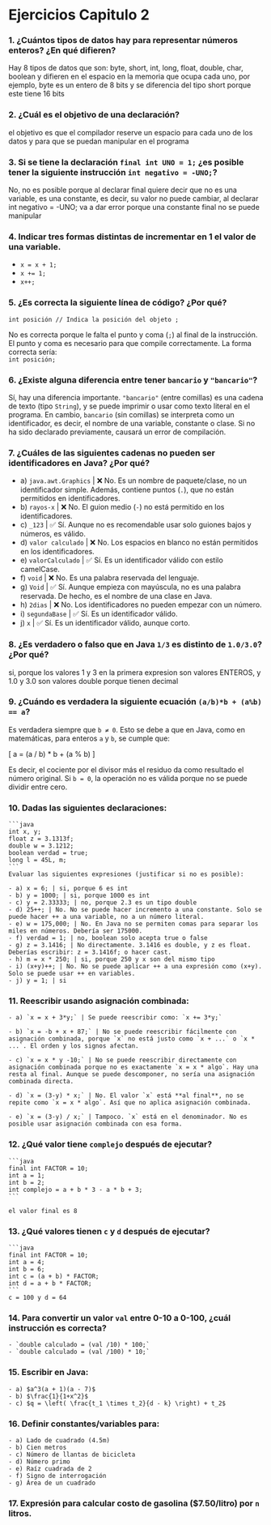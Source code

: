 # Ejercicios Capitulo 2

### **1. ¿Cuántos tipos de datos hay para representar números enteros? ¿En qué difieren?**

Hay 8 tipos de datos que son: byte, short, int, long, float, double, char, boolean y difieren en el espacio en la memoria que ocupa cada uno, por ejemplo, byte es un entero de 8 bits y se diferencia del tipo short porque este tiene 16 bits

### **2. ¿Cuál es el objetivo de una declaración?**

el objetivo es que el compilador reserve un espacio para cada uno de los datos y para que se puedan manipular en el programa

### **3. Si se tiene la declaración `final int UNO = 1;` ¿es posible tener la siguiente instrucción `int negativo = -UNO;`?**

No, no es posible porque al declarar final quiere decir que no es una variable, es una constante, es decir, su valor no puede cambiar, al declarar int negativo = -UNO; va a dar error porque una constante final no se puede manipular


### **4. Indicar tres formas distintas de incrementar en 1 el valor de una variable.**

- `x = x + 1;`
- `x += 1;`
- `x++;`


### **5. ¿Es correcta la siguiente línea de código? ¿Por qué?**  
   `int posición // Indica la posición del objeto ;`

No es correcta porque le falta el punto y coma (`;`) al final de la instrucción. El punto y coma es necesario para que compile correctamente. La forma correcta sería:  
`int posición;`

### **6. ¿Existe alguna diferencia entre tener `bancario` y `"bancario"`?**

Sí, hay una diferencia importante. `"bancario"` (entre comillas) es una cadena de texto (tipo `String`), y se puede imprimir o usar como texto literal en el programa. En cambio, `bancario` (sin comillas) se interpreta como un identificador, es decir, el nombre de una variable, constante o clase. Si no ha sido declarado previamente, causará un error de compilación.

### **7. ¿Cuáles de las siguientes cadenas no pueden ser identificadores en Java? ¿Por qué?**
- a) `java.awt.Graphics` | ❌ No. Es un nombre de paquete/clase, no un identificador simple. Además, contiene puntos (`.`), que no están permitidos en identificadores.
- b) `rayos-x` | ❌ No. El guion medio (`-`) no está permitido en los identificadores.
- c) `_123` | ✅ Sí. Aunque no es recomendable usar solo guiones bajos y números, es válido.
- d) `valor calculado` | ❌ No. Los espacios en blanco no están permitidos en los identificadores.
- e) `valorCalculado` | ✅ Sí. Es un identificador válido con estilo camelCase.
- f) `void` | ❌ No. Es una palabra reservada del lenguaje.
- g) `Void` | ✅ Sí. Aunque empieza con mayúscula, no es una palabra reservada. De hecho, es el nombre de una clase en Java.
- h) `2dias` | ❌ No. Los identificadores no pueden empezar con un número.
- i) `segundaBase` | ✅ Sí. Es un identificador válido.
- j) `x` | ✅ Sí. Es un identificador válido, aunque corto.


### **8. ¿Es verdadero o falso que en Java `1/3` es distinto de `1.0/3.0`? ¿Por qué?**

si, porque los valores 1 y 3 en la primera expresion son valores ENTEROS, y 1.0 y 3.0 son valores double porque tienen decimal

### **9. ¿Cuándo es verdadera la siguiente ecuación `(a/b)*b + (a%b) == a`?**

Es verdadera siempre que `b ≠ 0`. Esto se debe a que en Java, como en matemáticas, para enteros `a` y `b`, se cumple que:

\[
a = (a / b) * b + (a \% b)
\]

Es decir, el cociente por el divisor más el residuo da como resultado el número original. Si `b = 0`, la operación no es válida porque no se puede dividir entre cero.

### **10. Dadas las siguientes declaraciones:**
    ```java
    int x, y;
    float z = 3.1313f;
    double w = 3.1212;
    boolean verdad = true;
    long l = 45L, m;
    ```
    Evaluar las siguientes expresiones (justificar si no es posible):

    - a) x = 6; | si, porque 6 es int
    - b) y = 1000; | si, porque 1000 es int
    - c) y = 2.33333; | no, porque 2.3 es un tipo double
    - d) 25++; | No. No se puede hacer incremento a una constante. Solo se puede hacer ++ a una variable, no a un número literal.
    - e) w = 175,000; | No. En Java no se permiten comas para separar los miles en números. Debería ser 175000.
    - f) verdad = 1; | no, boolean solo acepta true o false
    - g) z = 3.1416; | No directamente. 3.1416 es double, y z es float. Deberías escribir: z = 3.1416f; o hacer cast.
    - h) m = x * 250; | si, porque 250 y x son del mismo tipo
    - i) (x+y)++; | No. No se puede aplicar ++ a una expresión como (x+y). Solo se puede usar ++ en variables.
    - j) y = 1; | si




### **11. Reescribir usando asignación combinada:**
    - a) `x = x + 3*y;` | Se puede reescribir como: `x += 3*y;`

    - b) `x = -b + x + 87;` | No se puede reescribir fácilmente con asignación combinada, porque `x` no está justo como `x + ...` o `x * ...`. El orden y los signos afectan.

    - c) `x = x * y -10;` | No se puede reescribir directamente con asignación combinada porque no es exactamente `x = x * algo`. Hay una resta al final. Aunque se puede descomponer, no sería una asignación combinada directa.

    - d) `x = (3-y) * x;` | No. El valor `x` está **al final**, no se repite como `x = x * algo`. Así que no aplica asignación combinada.

    - e) `x = (3-y) / x;` | Tampoco. `x` está en el denominador. No es posible usar asignación combinada con esa forma.


### **12. ¿Qué valor tiene `complejo` después de ejecutar?**
    ```java
    final int FACTOR = 10;
    int a = 1;
    int b = 2;
    int complejo = a + b * 3 - a * b + 3;
    ```

    el valor final es 8


### **13. ¿Qué valores tienen `c` y `d` después de ejecutar?**
    ```java
    final int FACTOR = 10;
    int a = 4;
    int b = 6;
    int c = (a + b) * FACTOR;
    int d = a + b * FACTOR;
    ```
    c = 100 y d = 64

### **14. Para convertir un valor `val` entre 0-10 a 0-100, ¿cuál instrucción es correcta?**
    - `double calculado = (val /10) * 100;`
    - `double calculado = (val /100) * 10;`


### **15. Escribir en Java:**
    - a) $a^3(a + 1)(a - 7)$
    - b) $\frac{1}{1+x^2}$
    - c) $q = \left( \frac{t_1 \times t_2}{d - k} \right) + t_2$


### **16. Definir constantes/variables para:**
    - a) Lado de cuadrado (4.5m)
    - b) Cien metros
    - c) Número de llantas de bicicleta
    - d) Número primo
    - e) Raíz cuadrada de 2
    - f) Signo de interrogación
    - g) Área de un cuadrado


### **17. Expresión para calcular costo de gasolina ($7.50/litro) por `n` litros.**


